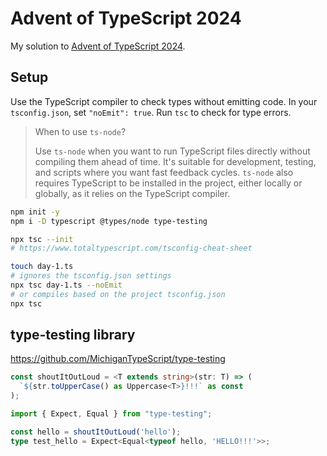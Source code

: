# Advent of TypeScript 2024

My solution to [Advent of TypeScript 2024](https://www.adventofts.com/events/2024).

## Setup
Use the TypeScript compiler to check types without emitting code. In your `tsconfig.json`, set `"noEmit": true`. Run `tsc` to check for type errors.

> When to use `ts-node`?
> 
> Use `ts-node` when you want to run TypeScript files directly without compiling them ahead of time. It's suitable for development, testing, and scripts where you want fast feedback cycles. `ts-node` also requires TypeScript to be installed in the project, either locally or globally, as it relies on the TypeScript compiler.

```sh
npm init -y
npm i -D typescript @types/node type-testing

npx tsc --init
# https://www.totaltypescript.com/tsconfig-cheat-sheet

touch day-1.ts
# ignores the tsconfig.json settings
npx tsc day-1.ts --noEmit
# or compiles based on the project tsconfig.json
npx tsc
```

## type-testing library
https://github.com/MichiganTypeScript/type-testing

```ts
const shoutItOutLoud = <T extends string>(str: T) => (
  `${str.toUpperCase() as Uppercase<T>}!!!` as const
);

import { Expect, Equal } from "type-testing";

const hello = shoutItOutLoud('hello');
type test_hello = Expect<Equal<typeof hello, 'HELLO!!!'>>;
```

